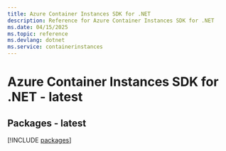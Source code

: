 ```yaml
---
title: Azure Container Instances SDK for .NET
description: Reference for Azure Container Instances SDK for .NET
ms.date: 04/15/2025
ms.topic: reference
ms.devlang: dotnet
ms.service: containerinstances
---
```

# Azure Container Instances SDK for .NET - latest
## Packages - latest
[!INCLUDE [packages](container-instances-index.md)]